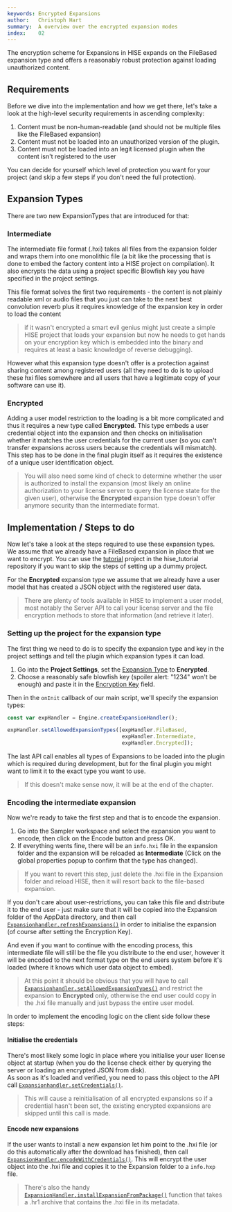 ```yaml
---
keywords: Encrypted Expansions
author:   Christoph Hart
summary:  A overview over the encrypted expansion modes
index:    02
---
```


The encryption scheme for Expansions in HISE expands on the FileBased expansion type and offers a reasonably robust protection against loading unauthorized content. 

## Requirements

Before we dive into the implementation and how we get there, let's take a look at the high-level security requirements in ascending complexity:

1. Content must be non-human-readable (and should not be multiple files like the FileBased expansion)
2. Content must not be loaded into an unauthorized version of the plugin.
3. Content must not be loaded into an legit licensed plugin when the content isn't registered to the user

You can decide for yourself which level of protection you want for your project (and skip a few steps if you don't need the full protection). 

## Expansion Types

There are two new ExpansionTypes that are introduced for that:

### Intermediate

The intermediate file format (.hxi) takes all files from the expansion folder and wraps them into one monolithic file (a bit like the processing that is done to embed the factory content into a HISE project on compilation). It also encrypts the data using a project specific Blowfish key you have specified in the project settings.

This file format solves the first two requirements - the content is not plainly readable xml or audio files that you just can take to the next best convolution reverb plus it requires knowledge of the expansion key in order to load the content  

> if it wasn't encrypted a smart evil genius might just create a simple HISE project that loads your expansion but now he needs to get hands on your encryption key which is embedded into the binary and requires at least a basic knowledge of reverse debugging).

However what this expansion type doesn't offer is a protection against sharing content among registered users (all they need to do is to upload these hxi files somewhere and all users that have a legitimate copy of your software can use it).

### Encrypted

Adding a user model restriction to the loading is a bit more complicated and thus it requires a new type called **Encrypted**. This type embeds a user credential object into the expansion and then checks on initialisation whether it matches the user credentials for the current user (so you can't transfer expansions across users because the credentials will mismatch). This step has to be done in the final plugin itself as it requires the existence of a unique user identification object. 

> You will also need some kind of check to determine whether the user is authorized to install the expansion (most likely an online authorization to your license server to query the license state for the given user), otherwise the **Encrypted** expansion type doesn't offer anymore security than the intermediate format.

## Implementation / Steps to do

Now let's take a look at the steps required to use these expansion types. We assume that we already have a FileBased expansion in place that we want to encrypt. You can use the [tutorial](https://github.com/christophhart/hise_tutorial/tree/master/ExpansionTutorial) project in the hise_tutorial repository if you want to skip the steps of setting up a dummy project.

For the **Encrypted** expansion type we assume that we already have a user model that has created a JSON object with the registered user data.

> There are plenty of tools available in HISE to implement a user model, most notably the Server API to call your license server and the file encryption methods to store that information (and retrieve it later).

### Setting up the project for the expansion type

The first thing we need to do is to specify the expansion type and key in the project settings and tell the plugin which expansion types it can load.

1. Go into the **Project Settings**, set the [Expansion Type](/working-with-hise/settings/project#expansion-type) to **Encrypted**.
2. Choose a reasonably safe blowfish key (spoiler alert: "1234" won't be enough) and paste it in the [Encryption Key](/working-with-hise/settings/project#encryption-key) field.

Then in the `onInit` callback of our main script, we'll specify the expansion types:

```javascript
const var expHandler = Engine.createExpansionHandler();

expHandler.setAllowedExpansionTypes([expHandler.FileBased, 
                                     expHandler.Intermediate, 
                                     expHandler.Encrypted]);
```

The last API call enables all types of Expansions to be loaded into the plugin which is required during development, but for the final plugin you might want to limit it to the exact type you want to use.

> If this doesn't make sense now, it will be at the end of the chapter.

### Encoding the intermediate expansion

Now we're ready to take the first step and that is to encode the expansion. 

1. Go into the Sampler workspace and select the expansion you want to encode, then click on the Encode button and press OK. 
2. If everything wents fine, there will be an `info.hxi` file in the expansion folder and the expansion will be reloaded as **Intermediate** (Click on the global properties popup to confirm that the type has changed).

> If you want to revert this step, just delete the .hxi file in the Expansion folder and reload HISE, then it will resort back to the file-based expansion.

If you don't care about user-restrictions, you can take this file and distribute it to the end user - just make sure that it will be copied into the Expansion folder of the AppData directory, and then call [`Expansionhandler.refreshExpansions()`](/scripting/scripting-api/expansionhandler#refreshexpansions) in order to initialise the expansion (of course after setting the Encryption Key).  

And even if you want to continue with the encoding process, this intermediate file will still be the file you distribute to the end user, however it will be encoded to the next format type on the end users system before it's loaded (where it knows which user data object to embed).

> At this point it should be obvious that you will have to call [`Expansionhandler.setAllowedExpansionTypes()`](/scripting/scripting-api/expansionhandler#setallowedexpansiontypes) and restrict the expansion to **Encrypted** only, otherwise the end user could copy in the .hxi file manually and just bypass the entire user model.

In order to implement the encoding logic on the client side follow these steps:

#### Initialise the credentials

There's most likely some logic in place where you initialise your user license object at startup (when you do the license check either by querying the server or loading an encrypted JSON from disk).  
As soon as it's loaded and verified, you need to pass this object to the API call [`Expansionhandler.setCredentials()`](/scripting/scripting-api/expansionhandler#setcredentials).

> This will cause a reinitialisation of all encrypted expansions so if a credential hasn't been set, the existing encrypted expansions are skipped until this call is made.

#### Encode new expansions

If the user wants to install a new expansion let him point to the .hxi file (or do this automatically after the download has finished), then call [`ExpansionHandler.encodeWithCredentials()`](/scripting/scripting-api/expansionhandler#encodewithcredentials). This will encrypt the user object into the .hxi file and copies it to the Expansion folder to a `info.hxp` file. 

> There's also the handy [`ExpansionHandler.installExpansionFromPackage()`](/scripting/scripting-api/expansionhandler#installexpansionfrompackage) function that takes a .hr1 archive that contains the .hxi file in its metadata.
